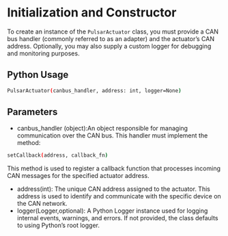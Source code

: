 # Initialization and Constructor
To create an instance of the `PulsarActuator` class, you must provide a CAN bus handler (commonly referred to as an adapter) and the actuator’s CAN address. Optionally, you may also supply a custom logger for debugging and monitoring purposes.
## Python Usage
```bash
PulsarActuator(canbus_handler, address: int, logger=None)
```

## Parameters
* canbus_handler (object):An object responsible for managing communication over the CAN bus. This handler must implement the method:
```bash
setCallback(address, callback_fn)
```
This method is used to register a callback function that processes incoming CAN messages for the specified actuator address.
* address(int):
The unique CAN address assigned to the actuator. This address is used to identify and communicate with the specific device on the CAN network.
* logger(Logger,optional):
A Python Logger instance used for logging internal events, warnings, and errors. If not provided, the class defaults to using Python’s root logger.
